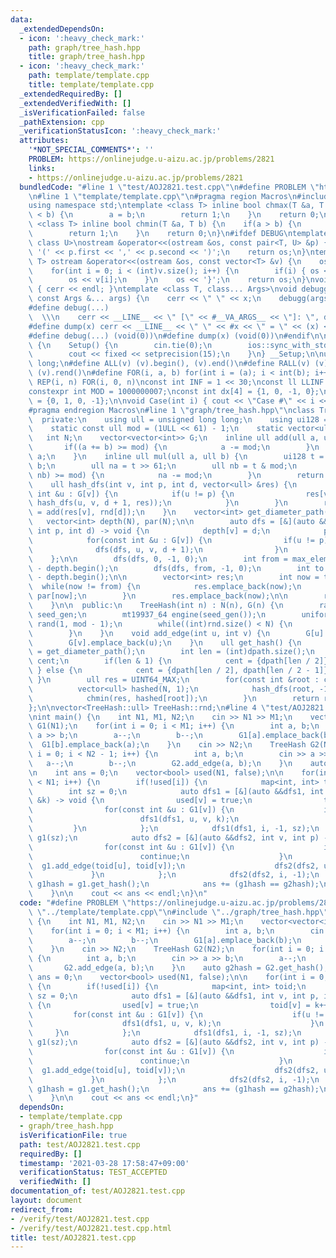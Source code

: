 ```yaml
---
data:
  _extendedDependsOn:
  - icon: ':heavy_check_mark:'
    path: graph/tree_hash.hpp
    title: graph/tree_hash.hpp
  - icon: ':heavy_check_mark:'
    path: template/template.cpp
    title: template/template.cpp
  _extendedRequiredBy: []
  _extendedVerifiedWith: []
  _isVerificationFailed: false
  _pathExtension: cpp
  _verificationStatusIcon: ':heavy_check_mark:'
  attributes:
    '*NOT_SPECIAL_COMMENTS*': ''
    PROBLEM: https://onlinejudge.u-aizu.ac.jp/problems/2821
    links:
    - https://onlinejudge.u-aizu.ac.jp/problems/2821
  bundledCode: "#line 1 \"test/AOJ2821.test.cpp\"\n#define PROBLEM \"https://onlinejudge.u-aizu.ac.jp/problems/2821\"\
    \n#line 1 \"template/template.cpp\"\n#pragma region Macros\n#include <bits/stdc++.h>\n\
    using namespace std;\ntemplate <class T> inline bool chmax(T &a, T b) {\n    if(a\
    \ < b) {\n        a = b;\n        return 1;\n    }\n    return 0;\n}\ntemplate\
    \ <class T> inline bool chmin(T &a, T b) {\n    if(a > b) {\n        a = b;\n\
    \        return 1;\n    }\n    return 0;\n}\n#ifdef DEBUG\ntemplate <class T,\
    \ class U>\nostream &operator<<(ostream &os, const pair<T, U> &p) {\n    os <<\
    \ '(' << p.first << ',' << p.second << ')';\n    return os;\n}\ntemplate <class\
    \ T> ostream &operator<<(ostream &os, const vector<T> &v) {\n    os << '{';\n\
    \    for(int i = 0; i < (int)v.size(); i++) {\n        if(i) { os << ','; }\n\
    \        os << v[i];\n    }\n    os << '}';\n    return os;\n}\nvoid debugg()\
    \ { cerr << endl; }\ntemplate <class T, class... Args>\nvoid debugg(const T &x,\
    \ const Args &... args) {\n    cerr << \" \" << x;\n    debugg(args...);\n}\n\
    #define debug(...)                                                           \
    \  \\\n    cerr << __LINE__ << \" [\" << #__VA_ARGS__ << \"]: \", debugg(__VA_ARGS__)\n\
    #define dump(x) cerr << __LINE__ << \" \" << #x << \" = \" << (x) << endl\n#else\n\
    #define debug(...) (void(0))\n#define dump(x) (void(0))\n#endif\n\nstruct Setup\
    \ {\n    Setup() {\n        cin.tie(0);\n        ios::sync_with_stdio(false);\n\
    \        cout << fixed << setprecision(15);\n    }\n} __Setup;\n\nusing ll = long\
    \ long;\n#define ALL(v) (v).begin(), (v).end()\n#define RALL(v) (v).rbegin(),\
    \ (v).rend()\n#define FOR(i, a, b) for(int i = (a); i < int(b); i++)\n#define\
    \ REP(i, n) FOR(i, 0, n)\nconst int INF = 1 << 30;\nconst ll LLINF = 1LL << 60;\n\
    constexpr int MOD = 1000000007;\nconst int dx[4] = {1, 0, -1, 0};\nconst int dy[4]\
    \ = {0, 1, 0, -1};\n\nvoid Case(int i) { cout << \"Case #\" << i << \": \"; }\n\
    #pragma endregion Macros\n#line 1 \"graph/tree_hash.hpp\"\nclass TreeHash {\n\
    \  private:\n    using ull = unsigned long long;\n    using ui128 = __uint128_t;\n\
    \    static const ull mod = (1ULL << 61) - 1;\n    static vector<ull> rnd;\n \
    \   int N;\n    vector<vector<int>> G;\n    inline ull add(ull a, ull b) {\n \
    \       if((a += b) >= mod) {\n            a -= mod;\n        }\n        return\
    \ a;\n    }\n    inline ull mul(ull a, ull b) {\n        ui128 t = (ui128)a *\
    \ b;\n        ull na = t >> 61;\n        ull nb = t & mod;\n        if((na +=\
    \ nb) >= mod) {\n            na -= mod;\n        }\n        return na;\n    }\n\
    \    ull hash_dfs(int v, int p, int d, vector<ull> &res) {\n        for(const\
    \ int &u : G[v]) {\n            if(u != p) {\n                res[v] = mul(res[v],\
    \ hash_dfs(u, v, d + 1, res));\n            }\n        }\n        return res[v]\
    \ = add(res[v], rnd[d]);\n    }\n    vector<int> get_diameter_path() {\n     \
    \   vector<int> depth(N), par(N);\n\n        auto dfs = [&](auto &&dfs, int v,\
    \ int p, int d) -> void {\n            depth[v] = d;\n            par[v] = p;\n\
    \            for(const int &u : G[v]) {\n                if(u != p) {\n      \
    \              dfs(dfs, u, v, d + 1);\n                }\n            }\n    \
    \    };\n\n        dfs(dfs, 0, -1, 0);\n        int from = max_element(ALL(depth))\
    \ - depth.begin();\n        dfs(dfs, from, -1, 0);\n        int to = max_element(ALL(depth))\
    \ - depth.begin();\n\n        vector<int> res;\n        int now = to;\n      \
    \  while(now != from) {\n            res.emplace_back(now);\n            now =\
    \ par[now];\n        }\n        res.emplace_back(now);\n\n        return res;\n\
    \    }\n\n  public:\n    TreeHash(int n) : N(n), G(n) {\n        random_device\
    \ seed_gen;\n        mt19937_64 engine(seed_gen());\n        uniform_int_distribution<ull>\
    \ rand(1, mod - 1);\n        while((int)rnd.size() < N) {\n            rnd.emplace_back(rand(engine));\n\
    \        }\n    }\n    void add_edge(int u, int v) {\n        G[u].emplace_back(v);\n\
    \        G[v].emplace_back(u);\n    }\n    ull get_hash() {\n        auto dpath\
    \ = get_diameter_path();\n        int len = (int)dpath.size();\n        vector<int>\
    \ cent;\n        if(len & 1) {\n            cent = {dpath[len / 2]};\n       \
    \ } else {\n            cent = {dpath[len / 2], dpath[len / 2 - 1]};\n       \
    \ }\n        ull res = UINT64_MAX;\n        for(const int &root : cent) {\n  \
    \          vector<ull> hashed(N, 1);\n            hash_dfs(root, -1, 0, hashed);\n\
    \            chmin(res, hashed[root]);\n        }\n        return res;\n    }\n\
    };\n\nvector<TreeHash::ull> TreeHash::rnd;\n#line 4 \"test/AOJ2821.test.cpp\"\n\
    \nint main() {\n    int N1, M1, N2;\n    cin >> N1 >> M1;\n    vector<vector<int>>\
    \ G1(N1);\n    for(int i = 0; i < M1; i++) {\n        int a, b;\n        cin >>\
    \ a >> b;\n        a--;\n        b--;\n        G1[a].emplace_back(b);\n      \
    \  G1[b].emplace_back(a);\n    }\n    cin >> N2;\n    TreeHash G2(N2);\n    for(int\
    \ i = 0; i < N2 - 1; i++) {\n        int a, b;\n        cin >> a >> b;\n     \
    \   a--;\n        b--;\n        G2.add_edge(a, b);\n    }\n    auto g2hash = G2.get_hash();\n\
    \n    int ans = 0;\n    vector<bool> used(N1, false);\n\n    for(int i = 0; i\
    \ < N1; i++) {\n        if(!used[i]) {\n            map<int, int> toid;\n    \
    \        int sz = 0;\n            auto dfs1 = [&](auto &&dfs1, int v, int p, int\
    \ &k) -> void {\n                used[v] = true;\n                toid[v] = k++;\n\
    \                for(const int &u : G1[v]) {\n                    if(u != p) {\n\
    \                        dfs1(dfs1, u, v, k);\n                    }\n       \
    \         }\n            };\n            dfs1(dfs1, i, -1, sz);\n            TreeHash\
    \ g1(sz);\n            auto dfs2 = [&](auto &&dfs2, int v, int p) -> void {\n\
    \                for(const int &u : G1[v]) {\n                    if(u == p) {\n\
    \                        continue;\n                    }\n                  \
    \  g1.add_edge(toid[u], toid[v]);\n                    dfs2(dfs2, u, v);\n   \
    \             }\n            };\n            dfs2(dfs2, i, -1);\n            auto\
    \ g1hash = g1.get_hash();\n            ans += (g1hash == g2hash);\n        }\n\
    \    }\n\n    cout << ans << endl;\n}\n"
  code: "#define PROBLEM \"https://onlinejudge.u-aizu.ac.jp/problems/2821\"\n#include\
    \ \"../template/template.cpp\"\n#include \"../graph/tree_hash.hpp\"\n\nint main()\
    \ {\n    int N1, M1, N2;\n    cin >> N1 >> M1;\n    vector<vector<int>> G1(N1);\n\
    \    for(int i = 0; i < M1; i++) {\n        int a, b;\n        cin >> a >> b;\n\
    \        a--;\n        b--;\n        G1[a].emplace_back(b);\n        G1[b].emplace_back(a);\n\
    \    }\n    cin >> N2;\n    TreeHash G2(N2);\n    for(int i = 0; i < N2 - 1; i++)\
    \ {\n        int a, b;\n        cin >> a >> b;\n        a--;\n        b--;\n \
    \       G2.add_edge(a, b);\n    }\n    auto g2hash = G2.get_hash();\n\n    int\
    \ ans = 0;\n    vector<bool> used(N1, false);\n\n    for(int i = 0; i < N1; i++)\
    \ {\n        if(!used[i]) {\n            map<int, int> toid;\n            int\
    \ sz = 0;\n            auto dfs1 = [&](auto &&dfs1, int v, int p, int &k) -> void\
    \ {\n                used[v] = true;\n                toid[v] = k++;\n       \
    \         for(const int &u : G1[v]) {\n                    if(u != p) {\n    \
    \                    dfs1(dfs1, u, v, k);\n                    }\n           \
    \     }\n            };\n            dfs1(dfs1, i, -1, sz);\n            TreeHash\
    \ g1(sz);\n            auto dfs2 = [&](auto &&dfs2, int v, int p) -> void {\n\
    \                for(const int &u : G1[v]) {\n                    if(u == p) {\n\
    \                        continue;\n                    }\n                  \
    \  g1.add_edge(toid[u], toid[v]);\n                    dfs2(dfs2, u, v);\n   \
    \             }\n            };\n            dfs2(dfs2, i, -1);\n            auto\
    \ g1hash = g1.get_hash();\n            ans += (g1hash == g2hash);\n        }\n\
    \    }\n\n    cout << ans << endl;\n}"
  dependsOn:
  - template/template.cpp
  - graph/tree_hash.hpp
  isVerificationFile: true
  path: test/AOJ2821.test.cpp
  requiredBy: []
  timestamp: '2021-03-28 17:58:47+09:00'
  verificationStatus: TEST_ACCEPTED
  verifiedWith: []
documentation_of: test/AOJ2821.test.cpp
layout: document
redirect_from:
- /verify/test/AOJ2821.test.cpp
- /verify/test/AOJ2821.test.cpp.html
title: test/AOJ2821.test.cpp
---
```

